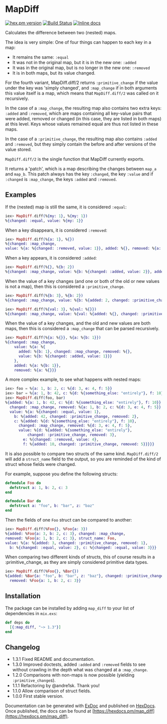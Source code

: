 # MapDiff

[![hex.pm version](https://img.shields.io/hexpm/v/map_diff.svg)](https://hex.pm/packages/map_diff)
[![Build Status](https://travis-ci.org/Qqwy/elixir_map_diff.svg?branch=master)](https://travis-ci.org/Qqwy/elixir_map_diff)
[![Inline docs](http://inch-ci.org/github/qqwy/elixir_map_diff.svg)](http://inch-ci.org/github/qqwy/elixir_map_diff)


  Calculates the difference between two (nested) maps.

  The idea is very simple:
  One of four things can happen to each key in a map:

  - It remains the same: `:equal`
  - It was not in the original map, but it is in the new one: `:added`
  - It was in the original map, but is no longer in the new one: `:removed`
  - It is in both maps, but its value changed.

  For the fourth variant, MapDiff.diff/2 returns `:primitive_change`
  if the value under the key was 'simply changed',
  and `:map_change` if in both arguments this value itself is a map,
  which means that `MapDiff.diff/2` was called on it recursively.
  
  In the case of a `:map_change`, the resulting map also contains two extra keys: `:added` and `:removed`, which are maps containing all key-value pairs that were added, removed or changed (in this case, they are listed in both maps) at this level. Keys whose values remained equal are thus not listed in these maps.

  In the case of a `:primitive_change`, the resulting map also contains `:added` and `:removed`, but they simply contain the before and after versions of the value stored.
  
  `MapDiff.diff/2` is the single function that MapDiff currently exports.

  It returns a 'patch', which is a map describing the changes between
  `map_a` and `map_b`. This patch always has the key `:changed`, the key `:value` and if `:changed` is `:map_change`, the keys `:added` and `:removed`.

  ## Examples

  If the (nested) map is still the same, it is considered `:equal`:

  ```elixir
  iex> MapDiff.diff(%{my: 1}, %{my: 1})
  %{changed: :equal, value: %{my: 1}}

  ```

  When a key disappears, it is considered `:removed`:

  ```elixir
  iex> MapDiff.diff(%{a: 1}, %{})
  %{changed: :map_change,
  value: %{a: %{changed: :removed, value: 1}}, added: %{}, removed: %{a: 1}}
  ```
  
  When a key appears, it is considered `:added`:

  ```elixir
  iex> MapDiff.diff(%{}, %{b: 2})
  %{changed: :map_change, value: %{b: %{changed: :added, value: 2}}, added: %{b: 2}, removed: %{}}
  ```

  When the value of a key changes (and one or both of the old or new values is not a map),
  then this is considered a `:primitive_change`.

  ```elixir
  iex> MapDiff.diff(%{b: 3}, %{b: 2})
  %{changed: :map_change, value: %{b: %{added: 2, changed: :primitive_change, removed: 3}}, added: %{b: 2}, removed: %{b: 3}}
  ```

  ```elixir
  iex> MapDiff.diff(%{val: 3}, %{val: %{}})
  %{changed: :map_change, value: %{val: %{added: %{}, changed: :primitive_change, removed: 3}}, added: %{val: %{}}, removed: %{val: 3}}
  ```

  When the value of a key changes, and the old and new values are both maps,
    then this is considered a `:map_change` that can be parsed recursively.

  ```elixir
  iex> MapDiff.diff(%{a: %{}}, %{a: %{b: 1}})
  %{changed: :map_change, 
      value: %{a: %{
        added: %{b: 1}, changed: :map_change, removed: %{},
        value: %{b: %{changed: :added, value: 1}}}
      }, 
      added: %{a: %{b: 1}}, 
      removed: %{a: %{}}}
  ```

  A more complex example, to see what happens with nested maps:

  ```elixir
  iex> foo = %{a: 1, b: 2, c: %{d: 3, e: 4, f: 5}}
  iex> bar = %{a: 1, b: 42, c: %{d: %{something_else: "entirely"}, f: 10}}
  iex> MapDiff.diff(foo, bar)
  %{added: %{a: 1, b: 42, c: %{d: %{something_else: "entirely"}, f: 10}},
    changed: :map_change, removed: %{a: 1, b: 2, c: %{d: 3, e: 4, f: 5}},
    value: %{a: %{changed: :equal, value: 1},
      b: %{added: 42, changed: :primitive_change, removed: 2},
      c: %{added: %{d: %{something_else: "entirely"}, f: 10},
        changed: :map_change, removed: %{d: 3, e: 4, f: 5},
        value: %{d: %{added: %{something_else: "entirely"},
            changed: :primitive_change, removed: 3},
          e: %{changed: :removed, value: 4},
          f: %{added: 10, changed: :primitive_change, removed: 5}}}}}

  ```

  It is also possible to compare two structs of the same kind.
  `MapDiff.diff/2` will add a `struct_name` field to the output,
  so you are reminded of the kind of struct whose fields were changed.


  For example, suppose you define the following structs:


  ```elixir
  defmodule Foo do
    defstruct a: 1, b: 2, c: 3
  end

  defmodule Bar do
    defstruct a: "foo", b: "bar", z: "baz"
  end
  ```

  Then the fields of one `Foo` struct can be compared to another:

  ```elixir
  iex> MapDiff.diff(%Foo{}, %Foo{a: 3})
%{added: %Foo{a: 3, b: 2, c: 3}, changed: :map_change,
  removed: %Foo{a: 1, b: 2, c: 3}, struct_name: Foo,
  value: %{a: %{added: 3, changed: :primitive_change, removed: 1},
    b: %{changed: :equal, value: 2}, c: %{changed: :equal, value: 3}}}
  ```

  When comparing two different kinds of structs, this of course
  results in a :primitive_change, as they are simply considered
  primitive data types.

  ```elixir
  iex> MapDiff.diff(%Foo{}, %Bar{})
  %{added: %Bar{a: "foo", b: "bar", z: "baz"}, changed: :primitive_change,
    removed: %Foo{a: 1, b: 2, c: 3}}
  ```


## Installation

The package can be installed
by adding `map_diff` to your list of dependencies in `mix.exs`:

```elixir
def deps do
  [{:map_diff, "~> 1.3"}]
end
```

## Changelog
- 1.3.1 Fixed README and documentation.
- 1.3.0 Improved doctests, added `:added` and `:removed` fields to see without crawling in the depth what was changed at a `:map_change`.
- 1.2.0 Comparisons with non-maps is now possible (yielding `:primitive_change`s).
- 1.1.1 Refactoring by @andre1sk. Thank you!
- 1.1.0 Allow comparison of struct fields.
- 1.0.0 First stable version.

Documentation can be generated with [ExDoc](https://github.com/elixir-lang/ex_doc)
and published on [HexDocs](https://hexdocs.pm). Once published, the docs can
be found at [https://hexdocs.pm/map_diff](https://hexdocs.pm/map_diff).

